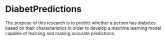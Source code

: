 # DiabetPredictions
The purpose of this research is to predict whether a person has diabetes based on their characteristics in order to develop a machine learning model capable of learning and making accurate predictions.
